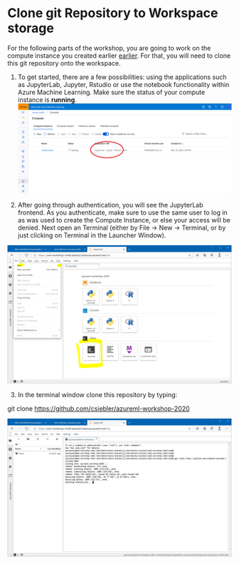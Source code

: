 # Clone git Repository to Workspace storage

For the following parts of the workshop, you are going to work on the compute instance you created earlier [earlier](1-setup-compute.md). For that, you will need to clone this git repository onto the workspace.

1. To get started, there are a few possibilities: using the applications such as JupyterLab, Jupyter, Rstudio or use the notebook functionality within Azure Machine Learning. Make sure the status of your compute instance is **running**.
![Compute notebook](computes_view.png)


2. After going through authentication, you will see the JupyterLab frontend. As you authenticate, make sure to use the same user to log in as was used to create the Compute Instance, or else your access will be denied. Next open an Terminal (either by File -> New -> Terminal, or by just clicking on Terminal in the Launcher Window).

![notebook](notebook.png)

3. In the terminal window clone this repository by typing:

git clone https://github.com/csiebler/azureml-workshop-2020


![jupyter](clone_jupyter.png)

